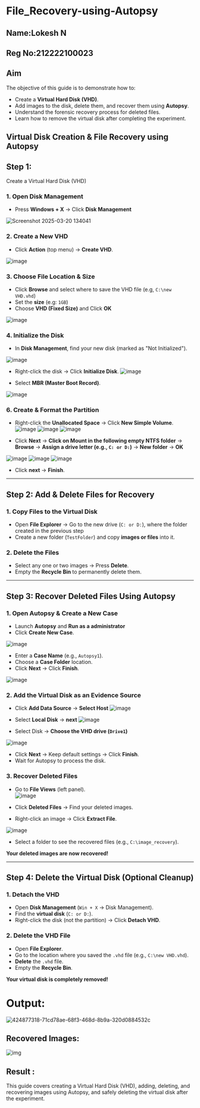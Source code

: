# File_Recovery-using-Autopsy

## Name:Lokesh N
## Reg No:212222100023

## Aim
The objective of this guide is to demonstrate how to:  
 - Create a **Virtual Hard Disk (VHD)**.  
 - Add images to the disk, delete them, and recover them using **Autopsy**.  
 - Understand the forensic recovery process for deleted files.  
 - Learn how to remove the virtual disk after completing the experiment.

## Virtual Disk Creation & File Recovery using Autopsy 


## Step 1: 
   Create a Virtual Hard Disk (VHD) 

### **1. Open Disk Management**  
- Press **Windows + X** → Click **Disk Management** 

 ![Screenshot 2025-03-20 134041](https://github.com/user-attachments/assets/6ebfb059-a30d-4b57-8a5e-cdb3889573f7)


### **2. Create a New VHD**  
- Click **Action** (top menu) → **Create VHD**.  

![image](https://github.com/user-attachments/assets/b7420503-9719-458a-bda2-97112f0eb95d)


### **3. Choose File Location & Size**  
- Click **Browse** and select where to save the VHD file (e.g, `C:\new VHD.vhd`)
- Set the **size** (e.g: `1GB`) 
- Choose **VHD (Fixed Size)** and Click **OK**

![image](https://github.com/user-attachments/assets/649300cc-e39c-4001-af6a-2aadc0b28dc9)


### **4. Initialize the Disk**  
- In **Disk Management**, find your new disk (marked as "Not Initialized").  

![image](https://github.com/user-attachments/assets/de065bb1-2aa7-45b3-bc62-f9e74010f35d)


- Right-click the disk → Click **Initialize Disk**.
![image](https://github.com/user-attachments/assets/571f382b-bbdc-4f99-8b5d-37af3fdbf4f0)



- Select **MBR (Master Boot Record)**. 

![image](https://github.com/user-attachments/assets/a5da8c50-590c-4c07-bec8-034336982215)


### **6. Create & Format the Partition**  
- Right-click the **Unallocated Space** → Click **New Simple Volume**.  
![image](https://github.com/user-attachments/assets/0b56e23c-f79d-4ef9-be83-c9bcbfc9ca22)
![image](https://github.com/user-attachments/assets/56becbba-aa9c-402f-ba75-1149c04ac322)
![image](https://github.com/user-attachments/assets/7efc0c69-7b38-4fdd-aedb-a434374800e8)



- Click **Next** → **Click on Mount in the following empty NTFS folder** → **Browse** → **Assign a drive letter (e.g., `C: or D:`)** → **New folder** → **OK**

![image](https://github.com/user-attachments/assets/8d90194f-b5de-4769-9040-8c9475daad97)
![image](https://github.com/user-attachments/assets/46a5a80f-4ac3-4b53-b6a2-d511c2d69400)
![image](https://github.com/user-attachments/assets/c8c75b26-10e8-4a75-a7a4-be737721d8f6)


- Click **next** → **Finish**. 

---

## **Step 2: Add & Delete Files for Recovery** 

### **1. Copy Files to the Virtual Disk**  
- Open **File Explorer** → Go to the new drive (`C: or D:`), where the folder created in the previous step
- Create a new folder (`TestFolder`) and copy **images or files** into it.  

### **2. Delete the Files**  
- Select any one or two images → Press **Delete**.  
- Empty the **Recycle Bin** to permanently delete them.  

---

## **Step 3: Recover Deleted Files Using Autopsy**  
### **1. Open Autopsy & Create a New Case** 

- Launch **Autopsy** and **Run as a administrator**  
- Click **Create New Case**.  

![image](https://github.com/user-attachments/assets/d9604c32-f599-47e7-bb37-b7d39b91882b)


- Enter a **Case Name** (e.g., `Autopsy1`).  
- Choose a **Case Folder** location.  
- Click **Next** → Click **Finish**.  

![image](https://github.com/user-attachments/assets/87478c5d-1660-4041-b8f1-e537bcd8cf21)


### **2. Add the Virtual Disk as an Evidence Source**  
- Click **Add Data Source**  → **Select Host**
![image](https://github.com/user-attachments/assets/2cb4fb14-cf0b-460f-ab7e-323badf6b047)



- Select **Local Disk** → **next** 
![image](https://github.com/user-attachments/assets/06ee3022-8273-4943-99d9-d008b3c3a62d)


- Select Disk → **Choose the VHD drive (`Drive1`)**

![image](https://github.com/user-attachments/assets/e91fd4b8-4e77-4d3f-a167-e2cea9e584e9)

- Click **Next** → Keep default settings → Click **Finish**.  
- Wait for Autopsy to process the disk.  

### **3. Recover Deleted Files**  
- Go to **File Views** (left panel).  
![image](https://github.com/user-attachments/assets/91214523-09bc-4b49-a4cc-37a055190b25)



- Click **Deleted Files** → Find your deleted images.  
- Right-click an image → Click **Extract File**.  

![image](https://github.com/user-attachments/assets/8cb20987-9d5b-4b72-8517-520231fcf3de)


- Select a folder to see the recovered files (e.g., `C:\image_recovery`).  

**Your deleted images are now recovered!**  

---

## **Step 4: Delete the Virtual Disk (Optional Cleanup)** 

### **1. Detach the VHD**  
- Open **Disk Management** (`Win + X` → Disk Management).  
- Find the **virtual disk** (`C: or D:`).  
- Right-click the disk (not the partition) → Click **Detach VHD**.  

### **2. Delete the VHD File**  
- Open **File Explorer**.  
- Go to the location where you saved the `.vhd` file (e.g., `C:\new VHD.vhd`).  
- **Delete** the `.vhd` file.  
- Empty the **Recycle Bin**.  

**Your virtual disk is completely removed!**  
# Output:
![424877318-71cd78ae-68f3-468d-8b9a-320d0884532c](https://github.com/user-attachments/assets/0ec4323c-e95b-45a2-86f5-f58d9b7e9b03)


## Recovered Images:



 ![img](https://github.com/user-attachments/assets/01a62b2b-8832-443f-a288-2bf58b673a7c)


## Result :
 This guide covers creating a Virtual Hard Disk (VHD), adding, deleting, and recovering images using Autopsy, and safely deleting the virtual disk after the experiment.
